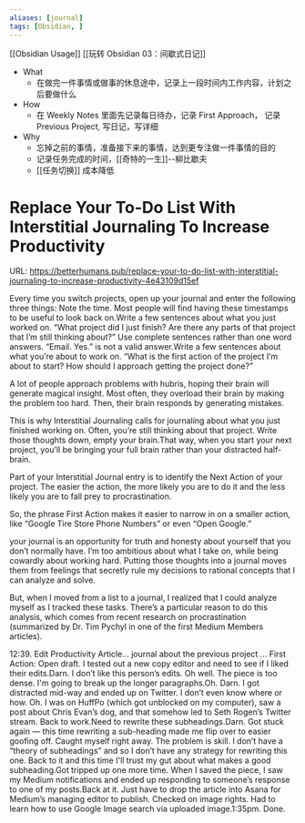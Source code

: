 ```yaml
---
aliases: [journal]
tags: [Obsidian, ] 
---
```


[[Obsidian Usage]]
[[玩转 Obsidian 03：间歇式日记]]
- What
	- 在做完一件事情或做事的休息途中，记录上一段时间内工作内容，计划之后要做什么
- How
	- 在 Weekly Notes 里面先记录每日待办，记录 First Approach， 记录 Previous Project,  写日记，写详细
- Why
	- 忘掉之前的事情，准备接下来的事情，达到更专注做一件事情的目的
	- 记录任务完成的时间，[[奇特的一生]]--柳比歇夫
	- [[任务切换]] 成本降低

# Replace Your To-Do List With Interstitial Journaling To Increase Productivity
URL: https://betterhumans.pub/replace-your-to-do-list-with-interstitial-journaling-to-increase-productivity-4e43109d15ef

Every time you switch projects, open up your journal and enter the following three things: Note the time. Most people will find having these timestamps to be useful to look back on.Write a few sentences about what you just worked on. “What project did I just finish? Are there any parts of that project that I’m still thinking about?” Use complete sentences rather than one word answers. “Email. Yes.” is not a valid answer.Write a few sentences about what you’re about to work on. “What is the first action of the project I’m about to start? How should I approach getting the project done?”

A lot of people approach problems with hubris, hoping their brain will generate magical insight. Most often, they overload their brain by making the problem too hard. Then, their brain responds by generating mistakes.

This is why Interstitial Journaling calls for journaling about what you just finished working on. Often, you’re still thinking about that project. Write those thoughts down, empty your brain.That way, when you start your next project, you’ll be bringing your full brain rather than your distracted half-brain.

Part of your Interstitial Journal entry is to identify the Next Action of your project. The easier the action, the more likely you are to do it and the less likely you are to fall prey to procrastination.

So, the phrase First Action makes it easier to narrow in on a smaller action, like “Google Tire Store Phone Numbers” or even “Open Google.”

your journal is an opportunity for truth and honesty about yourself that you don’t normally have. I’m too ambitious about what I take on, while being cowardly about working hard. Putting those thoughts into a journal moves them from feelings that secretly rule my decisions to rational concepts that I can analyze and solve.

But, when I moved from a list to a journal, I realized that I could analyze myself as I tracked these tasks. There’s a particular reason to do this analysis, which comes from recent research on procrastination (summarized by Dr. Tim Pychyl in one of the first Medium Members articles).

12:39. Edit Productivity Article... journal about the previous project ... First Action: Open draft. I tested out a new copy editor and need to see if I liked their edits.Darn. I don’t like this person’s edits. Oh well. The piece is too dense. I'm going to break up the longer paragraphs.Oh. Darn. I got distracted mid-way and ended up on Twitter. I don’t even know where or how. Oh. I was on HuffPo (which got unblocked on my computer), saw a post about Chris Evan’s dog, and that somehow led to Seth Rogen’s Twitter stream. Back to work.Need to rewrite these subheadings.Darn. Got stuck again — this time rewriting a sub-heading made me flip over to easier goofing off. Caught myself right away. The problem is skill. I don’t have a “theory of subheadings” and so I don’t have any strategy for rewriting this one. Back to it and this time I'll trust my gut about what makes a good subheading.Got tripped up one more time. When I saved the piece, I saw my Medium notifications and ended up responding to someone’s response to one of my posts.Back at it. Just have to drop the article into Asana for Medium’s managing editor to publish. Checked on image rights. Had to learn how to use Google Image search via uploaded image.1:35pm. Done.

